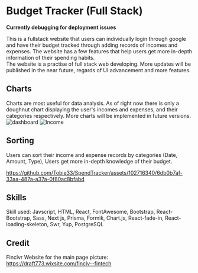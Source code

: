 <h1>Budget Tracker (Full Stack)</h1>
<p><b>Currently debugging for deployment issues</b></br></p>

<p>This is a fullstack website that users can individually login through google and have their budget tracked through adding records of incomes and expenses.
The website has a few features that help users get more in-depth information of their spending habits. <br/>
The website is a practise of full stack web developing. More updates will be published in the near future, regards of UI advancement and more features.</p>

<h2>Charts</h2>

  Charts are most useful for data analysis. As of right now there is only a doughnut chart displaying the user's incomes and expenses, and their categories respectively. More charts will be implemented in future versions.
![dashboard](https://github.com/Tobie33/SpendTracker/assets/102716340/38d6a997-1125-4f47-91b0-41aa4fe7e72f)
![Income](https://github.com/Tobie33/SpendTracker/assets/102716340/00a0e354-7896-4b32-9fbf-f4799671bcc9)


<h2>Sorting</h2>

  Users can sort their income and expense records by categories (Date, Amount, Type), Users get more in-depth knowledge of their budget.


https://github.com/Tobie33/SpendTracker/assets/102716340/6db0b7af-33aa-487a-a37a-0f80ac8bfabd

<h2>Skills</h2>

Skill used: Javscript, HTML, React, FontAwesome, Bootstrap, React-Bootstrap, Sass, Next js, Prisma, Formik, Chart.js, React-fade-in, React-loading-skeleton, Swr, Yup, PostgreSQL

<h2>Credit</h2>

Finclvr Website for the main page picture: https://draft773.wixsite.com/finclv--fintech
